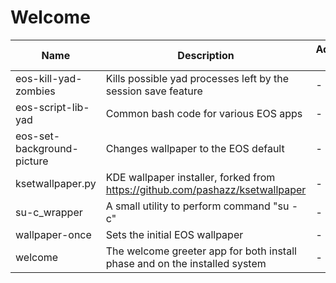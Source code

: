 # Welcome

Name | Description | Additional info
---- | ------- | ------
eos-kill-yad-zombies | Kills possible yad processes left by the session save feature | -
eos-script-lib-yad | Common bash code for various EOS apps | -
eos-set-background-picture | Changes wallpaper to the EOS default | -
ksetwallpaper.py | KDE wallpaper installer, forked from https://github.com/pashazz/ksetwallpaper | -
su-c_wrapper | A small utility to perform command "su -c" | -
wallpaper-once | Sets the initial EOS wallpaper | -
welcome | The welcome greeter app for both install phase and on the installed system | -
